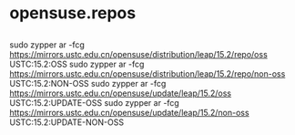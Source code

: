 # opensuse.repos

## 
sudo zypper ar -fcg https://mirrors.ustc.edu.cn/opensuse/distribution/leap/15.2/repo/oss USTC:15.2:OSS
sudo zypper ar -fcg https://mirrors.ustc.edu.cn/opensuse/distribution/leap/15.2/repo/non-oss USTC:15.2:NON-OSS
sudo zypper ar -fcg https://mirrors.ustc.edu.cn/opensuse/update/leap/15.2/oss USTC:15.2:UPDATE-OSS
sudo zypper ar -fcg https://mirrors.ustc.edu.cn/opensuse/update/leap/15.2/non-oss USTC:15.2:UPDATE-NON-OSS
